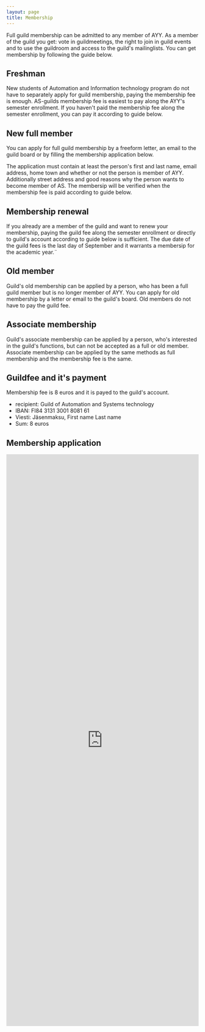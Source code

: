 ```yaml
---
layout: page
title: Membership
---
```

Full guild membership can be admitted to any member of AYY. As a member of the guild you get: vote in guildmeetings, the right to join in guild events and to use the guildroom and access to the guild's mailinglists. You can get membership by following the guide below.

## Freshman

New students of Automation and Information technology program do not have to separately apply for guild membership, paying the membership fee is enough. AS-guilds membership fee is easiest to pay along the AYY's semester enrollment. If you haven't paid the membership fee along the semester enrollment, you can pay it according to guide below.

## New full member

You can apply for full guild membership by a freeform letter, an email to the guild board or by filling the membership application below.

The application must contain at least the person's first and last name, email address, home town and whether or not the person is member of AYY. Additionally street address and good reasons why the person wants to become member of AS. The membersip will be verified when the membership fee is paid according to guide below.

## Membership renewal

If you already are a member of the guild and want to renew your membership, paying the guild fee along the semester enrollment or directly to guild's account according to guide below is sufficient. The due date of the guild fees is the last day of September and it warrants a membersip for the academic year.¨

## Old member

Guild's old membership can be applied by a person, who has been a full guild member but is no longer member of AYY. You can apply for old membership by a letter or email to the guild's board. Old members do not have to pay the guild fee.

## Associate membership

Guild's associate membership can be applied by a person, who's interested in the guild's functions, but can not be accepted as a full or old member. Associate membership can be applied by the same methods as full membership and the membership fee is the same.

## Guildfee and it's payment

Membership fee is 8 euros and it is payed to the guild's account.

* recipient: Guild of Automation and Systems technology
* IBAN: FI84 3131 3001 8081 61
* Viesti: Jäsenmaksu, First name Last name
* Sum: 8 euros

## Membership application

<iframe src="https://docs.google.com/forms/d/e/1FAIpQLSfTRrDzSNKXDLqmvuQp7EJswBgpeBMrvCPGqnI6P2Jl6IjQHA/viewform?embedded=true" width="100%" height="1500" frameborder="0" marginheight="0" marginwidth="0">Ladataan...</iframe>
